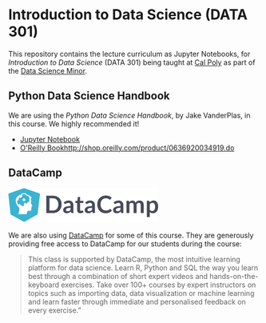# Introduction to Data Science (DATA 301)

This repository contains the lecture curriculum as Jupyter Notebooks,
for *Introduction to Data Science* (DATA 301)
being taught at [Cal Poly](www.calpoly.edu) as part of the
[Data Science Minor](http://catalog.calpoly.edu/collegesandprograms/collegeofsciencemathematics/statistics/crossdisciplinarystudiesminordatascience/).

## Python Data Science Handbook

We are using the *Python Data Science Handbook*,
by Jake VanderPlas, in this course. We highly recommended it!

* [Jupyter Notebook](https://github.com/jakevdp/PythonDataScienceHandbook)
* [O'Reilly Book]()http://shop.oreilly.com/product/0636920034919.do

## DataCamp

![DataCamp](./datacamp_logo.png)

We are also using [DataCamp](datacamp.com) for some of this course. They are generously providing
free access to DataCamp for our students during the course:

> This class is supported by DataCamp, the most intuitive learning platform for data science.
> Learn R, Python and SQL the way you learn best through a combination of short expert
> videos and hands-on-the-keyboard exercises. Take over 100+ courses by expert instructors
> on topics such as importing data, data visualization or machine learning and learn faster
> through immediate and personalised feedback on every exercise.”

